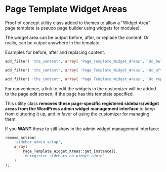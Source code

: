 # Page Template Widget Areas

Proof of concept utility class added to themes to allow a "Widget Area" page template (a pseudo page builder using widgets for modules).

The widget area can be output before, after, or replace the content.
Or really, can be output anywhere in the template.

Examples for before, after and replacing content.

```php
add_filter( 'the_content', array( 'Page_Template_Widget_Areas', 'do_before_content' ) );
```
```php
add_filter( 'the_content', array( 'Page_Template_Widget_Areas', 'do_after_content' ) );
```
```php
add_filter( 'the_content', array( 'Page_Template_Widget_Areas', 'do_replace_content' ) );
```

For convenience, a link to edit the widgets in the customizer will be added to the
page edit screen, if the page has this template specified.

This utility class __removes these page-specific registered sidebars/widget areas
from the WordPress admin widget management interface__ to keep from cluttering it up,
and in favor of using the customizer for managing them.

If you **WANT** these to still show in the admin widget management interface:
```php
remove_action(
    'sidebar_admin_setup',
    array(
        Page_Template_Widget_Areas::get_instance(),
        'deregister_sidebars_on_widget_admin'
    )
);
```
